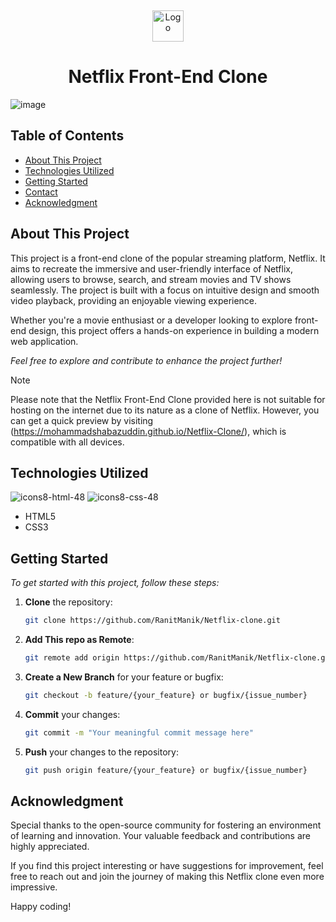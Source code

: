 <a name="readme-top"></a>
<br/>
<div align="center">
  <a href="https://mohammadshabazuddin.github.io/Netflix-Clone/">
    <img src="https://assets.nflxext.com/us/ffe/siteui/common/icons/nficon2023.ico" alt="Logo" height="50">
  </a>
  <h1> Netflix Front-End Clone </h1>
</div>

![image](<img width="941" alt="image" src="https://github.com/MohammadShabazuddin/Netflix-Clone/assets/44221567/958ef88f-31e3-4142-8ec6-7521e6a38db1">)

## Table of Contents
- [About This Project](#about-this-project)
- [Technologies Utilized](#technologies-utilized)
- [Getting Started](#getting-started)
- [Contact](#contact)
- [Acknowledgment](#acknowledgment)

## About This Project

This project is a front-end clone of the popular streaming platform, Netflix. It aims to recreate the immersive and user-friendly interface of Netflix, allowing users to browse, search, and stream movies and TV shows seamlessly. The project is built with a focus on intuitive design and smooth video playback, providing an enjoyable viewing experience.

Whether you're a movie enthusiast or a developer looking to explore front-end design, this project offers a hands-on experience in building a modern web application.

_Feel free to explore and contribute to enhance the project further!_

> [!NOTE]
>
> Please note that the Netflix Front-End Clone provided here is not suitable for hosting on the internet due to its nature as a clone of Netflix. However, you can get a quick preview by visiting (https://mohammadshabazuddin.github.io/Netflix-Clone/), which is compatible with all devices.
>

## Technologies Utilized

![icons8-html-48](https://github.com/RanitManik/Mom-and-Pops-Bakery/assets/138437760/c594a0ea-6814-49d5-be42-42ed554d6914)
![icons8-css-48](https://github.com/RanitManik/Mom-and-Pops-Bakery/assets/138437760/8e945635-63f1-4770-acba-ff21584f1b05)

- HTML5
- CSS3

## Getting Started

_To get started with this project, follow these steps:_

1. **Clone** the repository:

   ```bash
   git clone https://github.com/RanitManik/Netflix-clone.git
   ```

2. **Add This repo as Remote**:

   ```bash
   git remote add origin https://github.com/RanitManik/Netflix-clone.git
   ```

3. **Create a New Branch** for your feature or bugfix:

   ```bash
   git checkout -b feature/{your_feature} or bugfix/{issue_number}
   ```

4. **Commit** your changes:

   ```bash
   git commit -m "Your meaningful commit message here"
   ```

5. **Push** your changes to the repository:

   ```bash
   git push origin feature/{your_feature} or bugfix/{issue_number}
   ```

## Acknowledgment

Special thanks to the open-source community for fostering an environment of learning and innovation. Your valuable feedback and contributions are highly appreciated.

If you find this project interesting or have suggestions for improvement, feel free to reach out and join the journey of making this Netflix clone even more impressive.

Happy coding!
